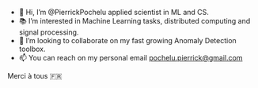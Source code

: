 - 👋 Hi, I’m @PierrickPochelu applied scientist in ML and CS.
- :books: I’m interested in Machine Learning tasks, distributed computing and signal processing.
- 💞️ I’m looking to collaborate on my fast growing Anomaly Detection toolbox.
- 📫 You can reach on my personal email pochelu.pierrick@gmail.com

Merci à tous 🇫🇷
